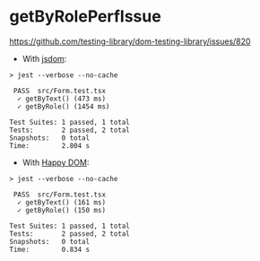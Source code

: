 # getByRolePerfIssue

https://github.com/testing-library/dom-testing-library/issues/820

- With [jsdom](https://github.com/jsdom/jsdom):

```
> jest --verbose --no-cache

 PASS  src/Form.test.tsx
  ✓ getByText() (473 ms)
  ✓ getByRole() (1454 ms)

Test Suites: 1 passed, 1 total
Tests:       2 passed, 2 total
Snapshots:   0 total
Time:        2.804 s
```

- With [Happy DOM](https://github.com/capricorn86/happy-dom):

```
> jest --verbose --no-cache

 PASS  src/Form.test.tsx
  ✓ getByText() (161 ms)
  ✓ getByRole() (150 ms)

Test Suites: 1 passed, 1 total
Tests:       2 passed, 2 total
Snapshots:   0 total
Time:        0.834 s
```
